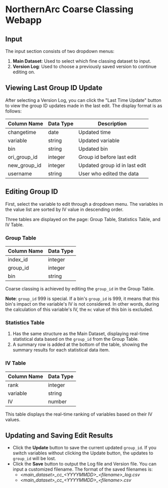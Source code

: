 # NorthernArc Coarse Classing Webapp

## Input
The input section consists of two dropdown menus:
1. **Main Dataset**: Used to select which fine classing dataset to input.
2. **Version Log**: Used to choose a previously saved version to continue editing on.

## Viewing Last Group ID Update
After selecting a Version Log, you can click the "Last Time Update" button to view the group ID updates made in the last edit. The display format is as follows:

| Column Name      | Data Type | Description                              |
|------------------|-----------|------------------------------------------|
| changetime       | date      | Updated time                             |
| variable         | string    | Updated variable                         |
| bin              | string    | Updated bin                              |
| ori_group_id     | integer   | Group id before last edit                |
| new_group_id     | integer   | Updated group id in last edit            |
| username         | string    | User who edited the data                 |

## Editing Group ID
First, select the variable to edit through a dropdown menu. The variables in the value list are sorted by IV value in descending order.

Three tables are displayed on the page: Group Table, Statistics Table, and IV Table.

### Group Table
| Column Name      | Data Type |
|------------------|-----------|
| index_id         | integer   |
| group_id         | integer   |
| bin              | string    |

Coarse classing is achieved by editing the `group_id` in the Group Table.

**Note**: `group_id` 999 is special. If a bin's `group_id` is 999, it means that this bin's impact on the variable's IV is not considered. In other words, during the calculation of this variable's IV, the `mc` value of this bin is excluded.

### Statistics Table
1. Has the same structure as the Main Dataset, displaying real-time statistical data based on the `group_id` from the Group Table.
2. A summary row is added at the bottom of the table, showing the summary results for each statistical data item.

### IV Table
| Column Name      | Data Type |
|------------------|-----------|
| rank             | integer   |
| variable         | string    |
| IV               | number    |

This table displays the real-time ranking of variables based on their IV values.

## Updating and Saving Edit Results
- Click the **Update** button to save the current updated `group_id`. If you switch variables without clicking the Update button, the updates to `group_id` will be lost.
- Click the **Save** button to output the Log file and Version file. You can input a customized filename. The format of the saved filenames is:
  - *\<main_dataset\>\_cc\_\<YYYYMMDD\>_\<filename\>_log.csv*
  - *\<main_dataset\>\_cc\_\<YYYYMMDD\>_\<filename\>.csv*
